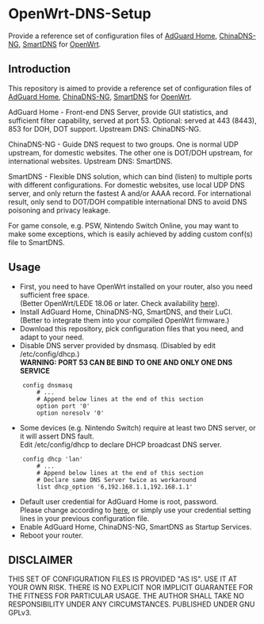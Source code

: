 # OpenWrt-DNS-Setup
Provide a reference set of configuration files of [AdGuard Home](https://github.com/AdguardTeam/AdGuardHome), [ChinaDNS-NG](https://github.com/pexcn/openwrt-chinadns-ng), [SmartDNS](https://github.com/pymumu/openwrt-smartdns) for [OpenWrt](https://openwrt.org/).

## Introduction

This repository is aimed to provide a reference set of configuration files of [AdGuard Home](https://github.com/AdguardTeam/AdGuardHome), [ChinaDNS-NG](https://github.com/pexcn/openwrt-chinadns-ng), [SmartDNS](https://github.com/pymumu/openwrt-smartdns) for [OpenWrt](https://openwrt.org/).

AdGuard Home - Front-end DNS Server, provide GUI statistics, and sufficient filter capability, served at port 53. Optional: served at 443 (8443), 853 for DOH, DOT support. Upstream DNS: ChinaDNS-NG.

ChinaDNS-NG - Guide DNS request to two groups. One is normal UDP upstream, for domestic websites. The other one is DOT/DOH upstream, for international websites. Upstream DNS: SmartDNS.

SmartDNS - Flexible DNS solution, which can bind (listen) to multiple ports with different configurations. For domestic websites, use local UDP DNS server, and only return the fastest A and/or AAAA record. For international result, only send to DOT/DOH compatible international DNS to avoid DNS poisoning and privacy leakage.

For game console, e.g. PSW, Nintendo Switch Online, you may want to make some exceptions, which is easily achieved by adding custom conf(s) file to SmartDNS. 

## Usage

* First, you need to have OpenWrt installed on your router, also you need sufficient free space.  
  (Better OpenWrt/LEDE 18.06 or later. Check availability [here](https://openwrt.org/toh/views/toh_fwdownload)).
* Install AdGuard Home, ChinaDNS-NG, SmartDNS, and their LuCI.  
  (Better to integrate them into your compiled OpenWrt firmware.)
* Download this repository, pick configuration files that you need, and adapt to your need.
* Disable DNS server provided by dnsmasq. (Disabled by edit /etc/config/dhcp.)  
   **WARNING: PORT 53 CAN BE BIND TO ONE AND ONLY ONE DNS SERVICE**

```config dnsmasq
	config dnsmasq
		# ... 
		# Append below lines at the end of this section
		option port '0'
		option noresolv '0'
```

* Some devices (e.g. Nintendo Switch) require at least two DNS server, or it will assert DNS fault.  
  Edit /etc/config/dhcp to declare DHCP broadcast DNS server.

```config dhcp 'lan'
	config dhcp 'lan'
		# ... 
		# Append below lines at the end of this section
		# Declare same DNS Server twice as workaround
		list dhcp_option '6,192.168.1.1,192.168.1.1'
```

* Default user credential for AdGuard Home is root, password.  
  Please change according to [here](https://github.com/AdguardTeam/AdGuardHome/wiki/Configuration), or simply use your credential setting lines in your previous configuration file.
* Enable AdGuard Home, ChinaDNS-NG, SmartDNS as Startup Services. 
* Reboot your router.

## DISCLAIMER

THIS SET OF CONFIGURATION FILES IS PROVIDED "AS IS". USE IT AT YOUR OWN RISK. THERE IS NO EXPLICIT NOR IMPLICIT GUARANTEE FOR THE FITNESS FOR PARTICULAR USAGE. THE AUTHOR SHALL TAKE NO RESPONSIBILITY UNDER ANY CIRCUMSTANCES. PUBLISHED UNDER GNU GPLv3.
